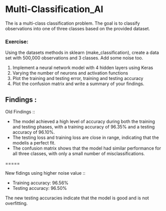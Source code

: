 # Multi-Classification_AI
The is a multi-class classification problem. The goal is to classify observations into one of three classes based on the provided dataset.


### Exercise:

Using the datasets methods in sklearn (make_classification), create a
data set with 500,000 observations and 3 classes. Add some noise too.

1. Implement a neural network model with 4 hidden layers using Keras
2. Varying the number of neurons and activation functions
3. Plot the training and testing error, training and testing accuracy
4. Plot the confusion matrix and write a summary of your findings.

## Findings :

Old Findings :: 

- The model achieved a high level of accuracy during both the training and testing phases, with a training accuracy of 96.35% and a testing accuracy of 96.10%.
- The testing loss and training loss are close in range, indicating that the modelis a perfect fit.
- The confusion matrix shows that the model had similar performance for all three classes, with only a small number of misclassifications.

=====

New fidings using higher noise value ::

- Training accuracy: 96.56%
- Testing accuracy: 96.50%

The new testing accuracies indicate that the model is good and is not overfitting.